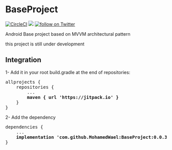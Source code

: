 # BaseProject 
[![CircleCI](https://circleci.com/gh/MohamedWael/BaseProject/tree/master.svg?style=svg)](https://circleci.com/gh/MohamedWael/BaseProject/tree/master) 
[![](https://jitpack.io/v/MohamedWael/BaseProject.svg)](https://jitpack.io/#MohamedWael/BaseProject) 
<a href="https://twitter.com/intent/follow?screen_name=imohamedwael">
        <img src="https://img.shields.io/twitter/follow/imohamedwael?style=social&logo=twitter"
            alt="follow on Twitter"></a>

Android Base project based on MVVM architectural pattern

this project is still under development

## Integration

1- Add it in your root build.gradle at the end of repositories:

<pre>
allprojects {
    repositories {
        ...
        <b>maven { url 'https://jitpack.io' }</b>
    }
}
</pre>

2- Add the dependency

<pre>
dependencies {
    ...
    <b>implementation 'com.github.MohamedWael:BaseProject:0.0.3'</b>
}
</pre>


